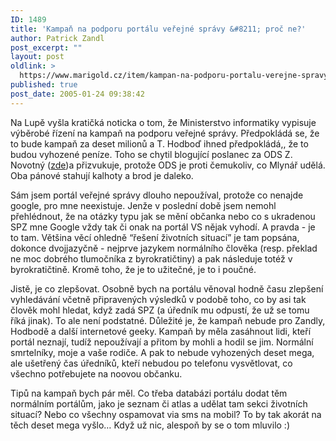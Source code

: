 ```yaml
---
ID: 1489
title: 'Kampaň na podporu portálu veřejné správy &#8211; proč ne?'
author: Patrick Zandl
post_excerpt: ""
layout: post
oldlink: >
  https://www.marigold.cz/item/kampan-na-podporu-portalu-verejne-spravy-proc-ne
published: true
post_date: 2005-01-24 09:38:42
---
```

<p>Na Lupě vyšla kratičká noticka o tom, že Ministerstvo informatiky vypisuje výběrobé řízení na kampaň na podporu veřejné správy. Předpokládá se, že to bude kampaň za deset milionů a T. Hodboď ihned předpokládá,, že to budou vyhozené peníze. Toho se chytil blogující poslanec za ODS Z. Novotný (<a href="http://www.zbyneknovotny.cz/a.asp?a=2004138&amp;db=100">zde</a>)a přizvukuje, protože ODS je proti čemukoliv, co Mlynář udělá. Oba pánové stahují kalhoty a brod je daleko.</p>

<p>Sám jsem portál veřejné správy dlouho nepoužíval, protože co nenajde google, pro mne neexistuje. Jenže v poslední době jsem nemohl přehlédnout, že na otázky typu jak se mění občanka nebo co s ukradenou SPZ mne Google vždy tak či onak na portál VS nějak vyhodí. A pravda - je to tam. Většina věcí ohledně &#8220;řešení životních situací&#8221; je tam popsána, dokonce dvojjazyčně - nejprve jazykem normálního člověka (resp. překlad ne moc dobrého tlumočníka z byrokratičtiny) a pak následuje totéž v byrokratičtině. Kromě toho, že je to užitečné, je to i poučné.</p>

<p>Jistě, je co zlepšovat. Osobně bych na portálu věnoval hodně času zlepšení vyhledávání včetně připravených výsledků v podobě toho, co by asi tak člověk mohl hledat, když zadá SPZ (a úředník mu odpustí, že už se tomu říká jinak). 
To ale není podstatné. Důležité je, že kampaň nebude pro Zandly, Hodbodě a další internetové geeky. Kampaň by měla zasáhnout lidi, kteří portál neznají, tudíž nepoužívají a přitom by mohli a hodil se jim. Normální  smrtelníky, moje a vaše rodiče. A pak to nebude vyhozených deset mega, ale ušetřený čas úředníků, kteří nebudou po telefonu vysvětlovat, co všechno potřebujete na noovou občanku.</p>

<p>Tipů na kampaň bych pár měl. Co třeba databázi portálu dodat těm normálním portálům, jako je seznam či atlas a udělat tam sekci životních situací? Nebo co všechny ospamovat via sms na mobil? To by tak akorát na těch deset mega vyšlo&#8230; Když už nic, alespoň by se o tom mluvilo :)
</p>
